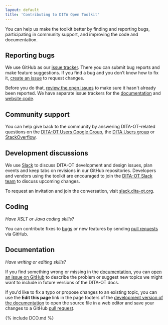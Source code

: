 ```yaml
---
layout: default
title: 'Contributing to DITA Open Toolkit'
---
```


<p class="lead">You can help us make the toolkit better by finding and reporting bugs, participating in community support, and improving the code and documentation.</p>

## Reporting bugs

We use GitHub as our [issue tracker][1]. There you can submit bug reports and make feature suggestions. If you find a bug and you don’t know how to fix it, [create an issue][2] to request changes.

Before you do that, [review the open issues][1] to make sure it hasn't already been reported. We have separate issue trackers for the [documentation][3] and [website code][4].

## Community support

You can help give back to the community by answering DITA-OT–related questions on the [DITA-OT Users Google Group][5], the [DITA Users group][6] or [StackOverflow][7].

## Development discussions

We use [Slack][8] to discuss DITA-OT development and design issues, plan events and keep tabs on revisions in our GitHub repositories. Developers and vendors using the toolkit are encouraged to join the [DITA-OT Slack team][9] to discuss upcoming changes.

To request an invitation and join the conversation, visit [slack.dita-ot.org][10].

## Coding

_Have XSLT or Java coding skills?_

You can contribute fixes to [bugs][11] or new features by sending [pull requests][12] via GitHub.

## Documentation

_Have writing or editing skills?_

If you find something wrong or missing in the [documentation][13], you can [open an issue on GitHub][14] to describe the problem or suggest new topics we might want to include in future versions of the DITA-OT docs.

If you'd like to fix a typo or propose changes to an existing topic, you can use the **Edit this page** link in the page footers of the [development version of the documentation][13] to open the source file in a web editor and save your changes to a GitHub [pull request][12].

{% include DCO.md %}

[1]: https://github.com/dita-ot/dita-ot/issues
[2]: https://github.com/dita-ot/dita-ot/issues/new/choose
[3]: https://github.com/dita-ot/docs/issues
[4]: https://github.com/dita-ot/website/issues
[5]: https://groups.google.com/d/forum/dita-ot-users
[6]: https://groups.io/g/dita-users
[7]: http://stackoverflow.com/questions/tagged/dita-ot
[8]: https://slack.com
[9]: https://dita-ot.slack.com
[10]: http://slack.dita-ot.org
[11]: https://github.com/dita-ot/dita-ot/labels/bug
[12]: https://help.github.com/articles/using-pull-requests
[13]: https://www.dita-ot.org/dev/
[14]: https://github.com/dita-ot/docs/issues/new
